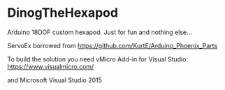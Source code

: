 # DinogTheHexapod

Arduino 18DOF custom hexapod. Just for fun and nothing else...

ServoEx borrowed from https://github.com/KurtE/Arduino_Phoenix_Parts

To build the solution you need vMicro Add-in for Visual Studio: https://www.visualmicro.com/ 

and Microsoft Visual Studio 2015